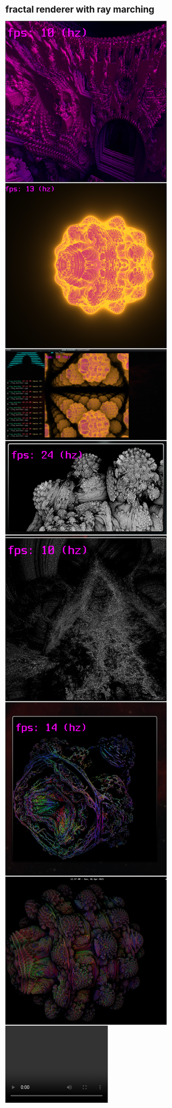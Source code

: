 # fractal renderer with ray marching

![](bin/screenshots/screenshot6.png)
![](bin/screenshots/screenshot3.png)
![](bin/screenshots/screenshot9.png)
![](bin/screenshots/screenshot.png)
![](bin/screenshots/screenshot8.png)
![](bin/screenshots/screenshot1.png)
![](bin/screenshots/screenshot2.png)
<video width="320" height="240" controls>
  <source src="bin/screenshots/WhatsApp Video 2025-04-05 at 7.50.05 PM.mp4" type="video/mp4">
</video>
